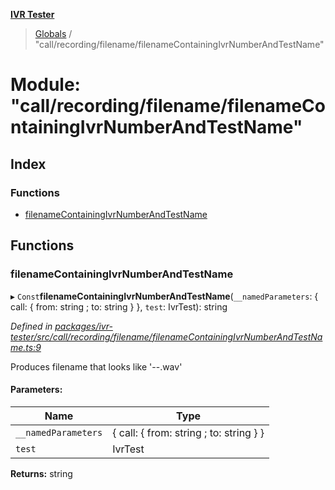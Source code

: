**[IVR Tester](../README.md)**

> [Globals](../README.md) / "call/recording/filename/filenameContainingIvrNumberAndTestName"

# Module: "call/recording/filename/filenameContainingIvrNumberAndTestName"

## Index

### Functions

* [filenameContainingIvrNumberAndTestName](_call_recording_filename_filenamecontainingivrnumberandtestname_.md#filenamecontainingivrnumberandtestname)

## Functions

### filenameContainingIvrNumberAndTestName

▸ `Const`**filenameContainingIvrNumberAndTestName**(`__namedParameters`: { call: { from: string ; to: string  }  }, `test`: IvrTest): string

*Defined in [packages/ivr-tester/src/call/recording/filename/filenameContainingIvrNumberAndTestName.ts:9](https://github.com/SketchingDev/ivr-tester/blob/aac0a71/packages/ivr-tester/src/call/recording/filename/filenameContainingIvrNumberAndTestName.ts#L9)*

Produces filename that looks like '<phone-number>-<datetime>-<test-name>.wav'

#### Parameters:

Name | Type |
------ | ------ |
`__namedParameters` | { call: { from: string ; to: string  }  } |
`test` | IvrTest |

**Returns:** string
